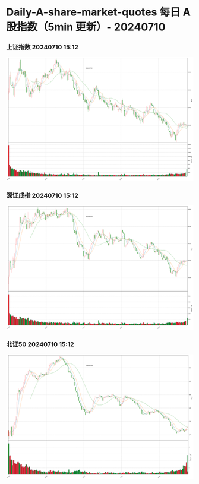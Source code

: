 
# Daily-A-share-market-quotes 每日 A 股指数（5min 更新）- 20240710

### 上证指数 20240710 15:12
![](./fig/2024/7/20240710-sh000001.png)

### 深证成指 20240710 15:12
![](./fig/2024/7/20240710-sz399001.png)

### 北证50 20240710 15:12
![](./fig/2024/7/20240710-bj899050.png)
